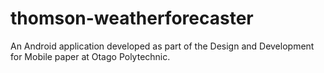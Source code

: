 # thomson-weatherforecaster
An Android application developed as part of the Design and Development for Mobile paper at Otago Polytechnic.
